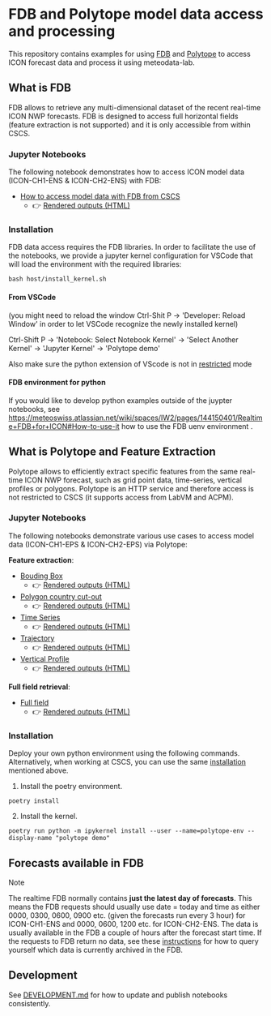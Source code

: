 # FDB and Polytope model data access and processing

This repository contains examples for using [FDB](https://meteoswiss.atlassian.net/wiki/spaces/IW2/pages/144150401/Realtime+FDB+for+ICON) and [Polytope](https://meteoswiss.atlassian.net/wiki/spaces/IW2/pages/327780397/Polytope) to access ICON forecast data and process it using meteodata-lab.

## What is FDB

FDB allows to retrieve any multi-dimensional dataset of the recent real-time ICON NWP forecasts.
FDB is designed to access full horizontal fields (feature extraction is not supported) and it is only accessible from within CSCS.

### Jupyter Notebooks

The following notebook demonstrates how to access ICON model data (ICON-CH1-ENS & ICON-CH2-ENS) with FDB:
* [How to access model data with FDB from CSCS](https://github.com/MeteoSwiss/nwp-fdb-polytope-demo/blob/main/notebooks/FDB/data_retrieve_from_FDB.ipynb)
    * 👉 [Rendered outputs (HTML)](https://htmlpreview.github.io/?https://raw.githubusercontent.com/MeteoSwiss/nwp-fdb-polytope-demo/main/notebooks/snapshots/data_retrieve_from_FDB.html)

### Installation
FDB data access requires the FDB libraries. In order to facilitate the use of the notebooks, we provide a jupyter kernel configuration for VSCode that will load the environment with the required libraries:

```
bash host/install_kernel.sh
```

#### From VSCode
(you might need to reload the window Ctrl-Shit P -> 'Developer: Reload Window' in order to let VSCode recognize the newly installed kernel)

Ctrl-Shift P -> 'Notebook: Select Notebook Kernel' -> 'Select Another Kernel' -> 'Jupyter Kernel' -> 'Polytope demo'

Also make sure the python extension of VScode is not in [restricted](https://stackoverflow.com/questions/64723778/visual-studio-code-using-the-microsoft-python-extension-cannot-execute-code) mode

#### FDB environment for python
If you would like to develop python examples outside of the juypter notebooks, see https://meteoswiss.atlassian.net/wiki/spaces/IW2/pages/144150401/Realtime+FDB+for+ICON#How-to-use-it how to use the FDB uenv environment .

## What is Polytope and Feature Extraction

Polytope allows to efficiently extract specific features from the same real-time ICON NWP forecast, such as grid point data, time-series, vertical profiles or polygons.
Polytope is an HTTP service and therefore access is not restricted to CSCS (it supports access from LabVM and ACPM).

### Jupyter Notebooks

The following notebooks demonstrate various use cases to access model data (ICON-CH1-EPS & ICON-CH2-EPS) via Polytope:

**Feature extraction**:
* [Bouding Box](https://github.com/MeteoSwiss/nwp-fdb-polytope-demo/blob/main/notebooks/Polytope/feature_bounding_box.ipynb)
    * 👉 [Rendered outputs (HTML)](https://htmlpreview.github.io/?https://raw.githubusercontent.com/MeteoSwiss/nwp-fdb-polytope-demo/main/notebooks/snapshots/feature_bounding_box.html)
* [Polygon country cut-out](https://github.com/MeteoSwiss/nwp-fdb-polytope-demo/blob/main/notebooks/Polytope/feature_polygon_country_cut-out.ipynb)
    * 👉 [Rendered outputs (HTML)](https://htmlpreview.github.io/?https://raw.githubusercontent.com/MeteoSwiss/nwp-fdb-polytope-demo/main/notebooks/snapshots/feature_polygon_country_cut-out.html)
* [Time Series](https://github.com/MeteoSwiss/nwp-fdb-polytope-demo/blob/main/notebooks/Polytope/feature_time_series.ipynb)
    * 👉 [Rendered outputs (HTML)](https://htmlpreview.github.io/?https://raw.githubusercontent.com/MeteoSwiss/nwp-fdb-polytope-demo/main/notebooks/snapshots/feature_time_series.html)
* [Trajectory](https://github.com/MeteoSwiss/nwp-fdb-polytope-demo/blob/main/notebooks/Polytope/feature_trajectory.ipynb)
    * 👉 [Rendered outputs (HTML)](https://htmlpreview.github.io/?https://raw.githubusercontent.com/MeteoSwiss/nwp-fdb-polytope-demo/main/notebooks/snapshots/feature_trajectory.html)
* [Vertical Profile](https://github.com/MeteoSwiss/nwp-fdb-polytope-demo/blob/main/notebooks/Polytope/feature_vertical_profile.ipynb)
    * 👉 [Rendered outputs (HTML)](https://htmlpreview.github.io/?https://raw.githubusercontent.com/MeteoSwiss/nwp-fdb-polytope-demo/main/notebooks/snapshots/feature_vertical_profile.html)

**Full field retrieval**:
* [Full field](https://github.com/MeteoSwiss/nwp-fdb-polytope-demo/blob/main/notebooks/Polytope/full_field.ipynb)
    * 👉 [Rendered outputs (HTML)](https://htmlpreview.github.io/?https://raw.githubusercontent.com/MeteoSwiss/nwp-fdb-polytope-demo/main/notebooks/snapshots/full_field.html)


### Installation
Deploy your own python environment using the following commands. Alternatively, when working at CSCS, you can use the same [installation](#installation) mentioned above.

1. Install the poetry environment.
```
poetry install
```
2. Install the kernel.
```
poetry run python -m ipykernel install --user --name=polytope-env --display-name "polytope demo"
```

## Forecasts available in FDB

> [!NOTE]
> The realtime FDB normally contains **just the latest day of forecasts**. This means the FDB requests should usually use date = today and time as either 0000, 0300, 0600, 0900 etc. (given the forecasts run every 3 hour) for ICON-CH1-ENS and 0000, 0600, 1200 etc. for ICON-CH2-ENS. The data is usually available in the FDB a couple of hours after the forecast start time. If the requests to FDB return no data, see these [instructions](https://meteoswiss.atlassian.net/wiki/spaces/IW2/pages/144150401/Realtime+FDB+ICON-CH1#Query-available-data-on-Balfrin) for how to query yourself which data is currently archived in the FDB.

## Development

See [DEVELOPMENT.md](DEVELOPMENT.md) for how to update and publish notebooks consistently.
